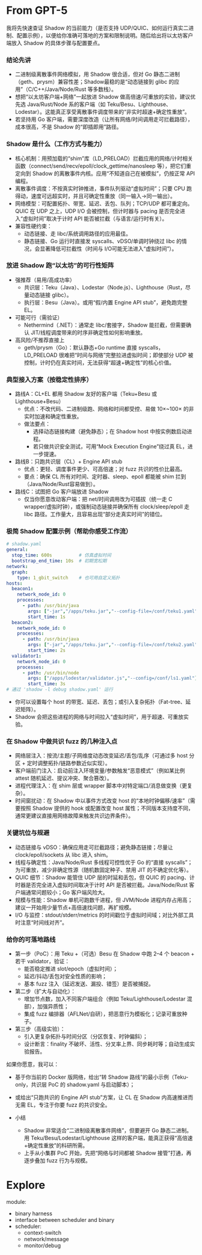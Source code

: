# From GPT-5
我将先快速查证 Shadow 的当前能力（是否支持 UDP/QUIC、如何运行真实二进制、配置示例），以便给你准确可落地的方案和限制说明。随后给出将以太坊客户端放入 Shadow 的具体步骤与配置要点。

### 结论先讲
- 二进制级离散事件网络模拟，用 Shadow 很合适，但对 Go 静态二进制（geth、prysm）兼容性差；Shadow最稳的是“动态链接到 glibc 的应用”（C/C++/Java/Node/Rust 等多数栈）。
- 想把“以太坊客户端+网络”一起放进 Shadow 做高倍速/可重放的实验，建议优先选 Java/Rust/Node 系的客户端（如 Teku/Besu、Lighthouse、Lodestar）。这能真正享受离散事件调度带来的“非实时超速+确定性重放”。
- 若坚持用 Go 客户端，需要深度改造（让所有网络/时间调用走可拦截路径），成本很高，不是 Shadow 的“即插即用”路径。

### Shadow 是什么（工作方式与能力）
- 核心机制：用预加载的“shim”库（LD_PRELOAD）拦截应用的网络/计时相关函数（connect/send/recv/epoll/clock_gettime/nanosleep 等），把它们重定向到 Shadow 的离散事件内核。应用“不知道自己在被模拟”，仍按正常 API 编程。
- 离散事件调度：不按真实时钟推进，事件队列驱动“虚拟时间”；只要 CPU 跑得动，速度可远超实时，并且可确定性重放（同一输入→同一输出）。
- 网络模型：可配置拓扑、带宽、延迟、丢包、队列；TCP/UDP 都可重定向。QUIC 在 UDP 之上，UDP I/O 会被控制，但计时器与 pacing 是否完全进入“虚拟时间”取决于计时 API 能否被拦截（与语言/运行时有关）。
- 兼容性硬约束：
  - 动态链接、走 libc/系统调用路径的应用最佳。
  - 静态链接、Go 运行时直接发 syscalls、vDSO/单调时钟绕过 libc 的情况，会显著降低可拦截性（时间与 I/O可能无法进入“虚拟时间”）。

### 放进 Shadow 跑“以太坊”的可行性矩阵
- 强推荐（易用/高成功率）
  - 共识层：Teku（Java）、Lodestar（Node.js）、Lighthouse（Rust，尽量动态链接 glibc）。
  - 执行层：Besu（Java）。或用“假/内置 Engine API stub”，避免跑完整 EL。
- 可能可行（需验证）
  - Nethermind（.NET）：通常走 libc/套接字，Shadow 能拦截，但需要确认 JIT/线程调度带来的时序非确定性如何影响重放。
- 高风险/不推荐直接上
  - geth/prysm（Go）：默认静态+Go runtime 直接 syscalls，LD_PRELOAD 很难把“时间与网络”完整拉进虚拟时间；即使部分 UDP 被控制，计时仍在真实时间，无法获得“超速+确定性”的核心价值。

### 典型接入方案（按稳定性排序）
- 路线A：CL+EL 都用 Shadow 友好的客户端（Teku+Besu 或 Lighthouse+Besu）
  - 优点：不改代码、二进制级跑、网络和时间都受控、易做 10×~100× 的非实时加速和确定性重放。
  - 做法要点：
    - 选择动态链接构建（避免静态）；在 Shadow host 中按实例数启动进程。
    - 若只做共识安全测试，可用“Mock Execution Engine”绕过真 EL，进一步提速。
- 路线B：只跑共识层（CL）+ Engine API stub
  - 优点：更轻、调度事件更少、可高倍速；对 fuzz 共识的性价比最高。
  - 要点：确保 CL 所有对时间、定时器、sleep、epoll 都能被 shim 拦到（Java/Node/Rust容易做到）。
- 路线C：试图把 Go 客户端放进 Shadow
  - 仅当你愿意改动客户端：把 net/时间调用改为可插拔（统一走 C wrapper/虚拟时钟），或强制动态链接并确保所有 clock/sleep/epoll 走 libc 路径。工作量大，且容易出现“部分走真实时间”的错位。

### 极简 Shadow 配置示例（帮助你感受工作流）
```yaml
# shadow.yaml
general:
  stop_time: 600s          # 仿真虚拟时间
  bootstrap_end_time: 10s  # 初期宽松期
network:
  graph:
    type: 1_gbit_switch    # 也可用自定义拓扑
hosts:
  beacon1:
    network_node_id: 0
    processes:
      - path: /usr/bin/java
        args: ["-jar","/apps/teku.jar","--config-file=/conf/teku1.yaml"]
        start_time: 1s
  beacon2:
    network_node_id: 0
    processes:
      - path: /usr/bin/java
        args: ["-jar","/apps/teku.jar","--config-file=/conf/teku2.yaml"]
        start_time: 2s
  validator1:
    network_node_id: 0
    processes:
      - path: /usr/bin/node
        args: ["/apps/lodestar/validator.js","--config=/conf/ls1.yaml"]
        start_time: 3s
# 通过 'shadow -l debug shadow.yaml' 运行
```
- 你可以设置每个 host 的带宽、延迟、丢包；或引入复杂拓扑（Fat-tree、延迟矩阵）。
- Shadow 会把这些进程的网络与时间拉入“虚拟时间”，用于超速、可重放实验。

### 在 Shadow 中做共识 fuzz 的几种注入点
- 网络层注入：按流/主题/子网维度动态改变延迟/丢包/乱序（可通过多 host 分区 + 定时调整拓扑/链路参数近似实现）。
- 客户端前门注入：启动前注入环境变量/参数触发“恶意模式”（例如某比例 attest 随机延迟、提议冲突、聚合篡改）。
- 进程代理注入：在 shim 层或 wrapper 脚本中对特定端口/消息做变换（更复杂）。
- 时间窗扰动：在 Shadow 中以事件方式改变 host 的“本地时钟偏移/速率”（需要按照 Shadow 提供的 hook 或配置改变 host 属性；不同版本支持度不同，通常更建议直接用网络故障来触发共识边界条件）。

### 关键坑位与规避
- 动态链接与 vDSO：确保应用走可拦截路径；避免静态链接；尽量让 clock/epoll/sockets 从 libc 进入 shim。
- 线程与确定性：Java/Node/Rust 多线程可控性优于 Go 的“直接 syscalls”；为可重放，减少非确定性源（随机数固定种子、禁用 JIT 的不确定优化等）。
- QUIC 细节：Shadow 能管住 UDP 层的时延和丢包，但 QUIC 的 pacing、计时器是否完全进入虚拟时间取决于计时 API 是否被拦截。Java/Node/Rust 客户端通常问题较小；Go 客户端风险大。
- 规模与性能：Shadow 单机可跑数千进程，但 JVM/Node 进程内存占用高；建议一开始用少量节点+高倍速找问题，再扩规模。
- I/O 与监控：stdout/stderr/metrics 的时间戳位于虚拟时间域；对比外部工具时注意“时间线对齐”。

### 给你的可落地路线
- 第一步（PoC）：用 Teku +（可选）Besu 在 Shadow 中跑 2–4 个 beacon + 若干 validator，验证：
  - 能否稳定推进 slot/epoch（虚拟时间）；
  - 延迟/抖动/丢包对安全性质的影响；
  - 基本 fuzz 注入（延迟发送、漏投、错签）是否被捕捉。
- 第二步（扩大与自动化）：
  - 增加节点数，加入不同客户端组合（例如 Teku/Lighthouse/Lodestar 混部），加强异质性；
  - 集成 fuzz 编排器（AFLNet/自研），把恶意行为模板化；记录可重放种子。
- 第三步（高级实验）：
  - 引入更复杂拓扑与时间分区（分区恢复、时钟偏斜）；
  - 设计断言：finality 不破坏、活性、分叉率上界、同步耗时等；自动生成实验报告。

如果你愿意，我可以：
- 基于你当前的 Docker 版网络，给出“转 Shadow 路线”的最小示例（Teku-only，共识层 PoC 的 shadow.yaml 与启动脚本）；
- 或给出“只跑共识的 Engine API stub”方案，让 CL 在 Shadow 内高速推进而无需 EL，专注于你要 fuzz 的共识安全。

- 小结
  - Shadow 非常适合“二进制级离散事件网络”，但要避开 Go 静态二进制。用 Teku/Besu/Lodestar/Lighthouse 这样的客户端，能真正获得“高倍速+确定性重放”的科研所需。
  - 上手从小集群 PoC 开始，先把“网络与时间都被 Shadow 接管”打通，再逐步叠加 fuzz 行为与规模。

# Explore
module:
- binary harness
- interface between scheduler and binary
- scheduler:
  - context-switch
  - network/message
  - monitor/debug
